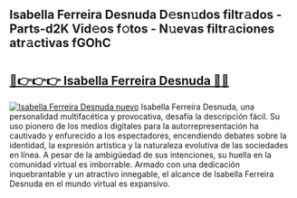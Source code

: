 ## Isabella Ferreira Desnuda D𝚎sn𝚞dos filtr𝚊dos - Parts-d2K Vid𝚎os f𝚘tos - N𝚞evas filtr𝚊ciones atr𝚊ctivas fGOhC

# <h2><a href="http://mb85dqb.tromn.icu/?c=Isabella+Ferreira+Desnuda">🔗👉👉👉 Isabella Ferreira Desnuda 🔗🔗</a></h2>

[![Isabella Ferreira Desnuda nuevo](https://i.imgur.com/pEAQMta.gif)](http://mb85dqb.tromn.icu/?c=Isabella+Ferreira+Desnuda)
Isabella Ferreira Desnuda, una personalidad multifacética y provocativa, desafía la descripción fácil. Su uso pionero de los medios digitales para la autorrepresentación ha cautivado y enfurecido a los espectadores, encendiendo debates sobre la identidad, la expresión artística y la naturaleza evolutiva de las sociedades en línea. A pesar de la ambigüedad de sus intenciones, su huella en la comunidad virtual es imborrable. Armado con una dedicación inquebrantable y un atractivo innegable, el alcance de Isabella Ferreira Desnuda en el mundo virtual es expansivo.

